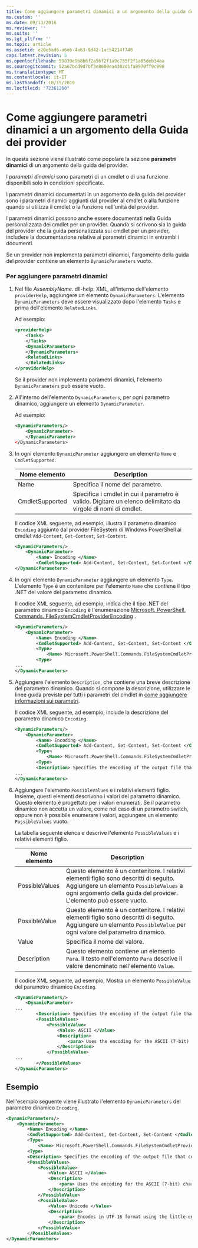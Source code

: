 ```yaml
---
title: Come aggiungere parametri dinamici a un argomento della guida del provider | Microsoft Docs
ms.custom: ''
ms.date: 09/13/2016
ms.reviewer: ''
ms.suite: ''
ms.tgt_pltfrm: ''
ms.topic: article
ms.assetid: e20e5ad6-a6e6-4a63-9d42-1ac54214f748
caps.latest.revision: 5
ms.openlocfilehash: 59839e9b8b6f2a56f2f1a9c755f2f1a85deb34aa
ms.sourcegitcommit: 52a67bcd9d7bf3e8600ea4302d1fa8970ff9c998
ms.translationtype: MT
ms.contentlocale: it-IT
ms.lasthandoff: 10/15/2019
ms.locfileid: "72361260"
---
```

# <a name="how-to-add-dynamic-parameters-to-a-provider-help-topic"></a>Come aggiungere parametri dinamici a un argomento della Guida dei provider

In questa sezione viene illustrato come popolare la sezione **parametri dinamici** di un argomento della guida del provider.

I *parametri dinamici* sono parametri di un cmdlet o di una funzione disponibili solo in condizioni specificate.

I parametri dinamici documentati in un argomento della guida del provider sono i parametri dinamici aggiunti dal provider al cmdlet o alla funzione quando si utilizza il cmdlet o la funzione nell'unità del provider.

I parametri dinamici possono anche essere documentati nella Guida personalizzata dei cmdlet per un provider. Quando si scrivono sia la guida del provider che la guida personalizzata sui cmdlet per un provider, includere la documentazione relativa ai parametri dinamici in entrambi i documenti.

Se un provider non implementa parametri dinamici, l'argomento della guida del provider contiene un elemento `DynamicParameters` vuoto.

### <a name="to-add-dynamic-parameters"></a>Per aggiungere parametri dinamici

1. Nel file *AssemblyName*. dll-help. XML, all'interno dell'elemento `providerHelp`, aggiungere un elemento `DynamicParameters`. L'elemento `DynamicParameters` deve essere visualizzato dopo l'elemento `Tasks` e prima dell'elemento `RelatedLinks`.

   Ad esempio:

    ```xml
    <providerHelp>
        <Tasks>
        </Tasks>
        <DynamicParameters>
        </DynamicParameters>
        <RelatedLinks>
        </RelatedLinks>
    </providerHelp>
    ```

   Se il provider non implementa parametri dinamici, l'elemento `DynamicParameters` può essere vuoto.

2. All'interno dell'elemento `DynamicParameters`, per ogni parametro dinamico, aggiungere un elemento `DynamicParameter`.

   Ad esempio:

    ```xml
    <DynamicParameters/>
        <DynamicParameter>
        </DynamicParameter>
    </DynamicParameters>
    ```

3. In ogni elemento `DynamicParameter` aggiungere un elemento `Name` e `CmdletSupported`.

   |Nome elemento|Description|
   |------------------|-----------------|
   |Name|Specifica il nome del parametro.|
   |CmdletSupported|Specifica i cmdlet in cui il parametro è valido. Digitare un elenco delimitato da virgole di nomi di cmdlet.|

   Il codice XML seguente, ad esempio, illustra il parametro dinamico `Encoding` aggiunto dal provider FileSystem di Windows PowerShell ai cmdlet `Add-Content`, `Get-Content`, `Set-Content`.

    ```xml
    <DynamicParameters/>
        <DynamicParameter>
            <Name> Encoding </Name>
            <CmdletSupported> Add-Content, Get-Content, Set-Content </CmdletSupported>
    </DynamicParameters>

    ```

4. In ogni elemento `DynamicParameter` aggiungere un elemento `Type`. L'elemento `Type` è un contenitore per l'elemento `Name` che contiene il tipo .NET del valore del parametro dinamico.

   Il codice XML seguente, ad esempio, indica che il tipo .NET del parametro dinamico `Encoding` è l'enumerazione [Microsoft. PowerShell. Commands. FileSystemCmdletProviderEncoding](/dotnet/api/microsoft.powershell.commands.filesystemcmdletproviderencoding) .

    ```xml
    <DynamicParameters/>
        <DynamicParameter>
            <Name> Encoding </Name>
            <CmdletSupported> Add-Content, Get-Content, Set-Content </CmdletSupported>
            <Type>
                <Name> Microsoft.PowerShell.Commands.FileSystemCmdletProviderEncoding </Name>
            <Type>
    ...
    </DynamicParameters>
    ```

5. Aggiungere l'elemento `Description`, che contiene una breve descrizione del parametro dinamico. Quando si compone la descrizione, utilizzare le linee guida previste per tutti i parametri del cmdlet in [come aggiungere informazioni sui parametri](./how-to-add-parameter-information.md).

   Il codice XML seguente, ad esempio, include la descrizione del parametro dinamico `Encoding`.

    ```xml
    <DynamicParameters/>
        <DynamicParameter>
            <Name> Encoding </Name>
            <CmdletSupported> Add-Content, Get-Content, Set-Content </CmdletSupported>
            <Type>
                <Name> Microsoft.PowerShell.Commands.FileSystemCmdletProviderEncoding </Name>
            <Type>
            <Description> Specifies the encoding of the output file that contains the content. </Description>
    ...
    </DynamicParameters>
    ```

6. Aggiungere l'elemento `PossibleValues` e i relativi elementi figlio. Insieme, questi elementi descrivono i valori del parametro dinamico. Questo elemento è progettato per i valori enumerati. Se il parametro dinamico non accetta un valore, come nel caso di un parametro switch, oppure non è possibile enumerare i valori, aggiungere un elemento `PossibleValues` vuoto.

   La tabella seguente elenca e descrive l'elemento `PossibleValues` e i relativi elementi figlio.

   |Nome elemento|Description|
   |------------------|-----------------|
   |PossibleValues|Questo elemento è un contenitore. I relativi elementi figlio sono descritti di seguito. Aggiungere un elemento `PossibleValues` a ogni argomento della guida del provider. L'elemento può essere vuoto.|
   |PossibleValue|Questo elemento è un contenitore. I relativi elementi figlio sono descritti di seguito. Aggiungere un elemento `PossibleValue` per ogni valore del parametro dinamico.|
   |Value|Specifica il nome del valore.|
   |Description|Questo elemento contiene un elemento `Para`. Il testo nell'elemento `Para` descrive il valore denominato nell'elemento `Value`.|

   Il codice XML seguente, ad esempio, Mostra un elemento `PossibleValue` del parametro dinamico `Encoding`.

    ```xml
    <DynamicParameters/>
        <DynamicParameter>
    ...
            <Description> Specifies the encoding of the output file that contains the content. </Description>
            <PossibleValues>
                <PossibleValue>
                    <Value> ASCII </Value>
                    <Description>
                        <para> Uses the encoding for the ASCII (7-bit) character set. </para>
                    </Description>
                </PossibleValue>
    ...
            </PossibleValues>
    </DynamicParameters>
    ```

## <a name="example"></a>Esempio

Nell'esempio seguente viene illustrato l'elemento `DynamicParameters` del parametro dinamico `Encoding`.

```xml
<DynamicParameters/>
    <DynamicParameter>
        <Name> Encoding </Name>
        <CmdletSupported> Add-Content, Get-Content, Set-Content </CmdletSupported>
        <Type>
            <Name> Microsoft.PowerShell.Commands.FileSystemCmdletProviderEncoding </Name>
        <Type>
        <Description> Specifies the encoding of the output file that contains the content. </Description>
        <PossibleValues>
            <PossibleValue>
                <Value> ASCII </Value>
                <Description>
                    <para> Uses the encoding for the ASCII (7-bit) character set. </para>
                </Description>
            </PossibleValue>
            <PossibleValue>
                <Value> Unicode </Value>
                <Description>
                    <para> Encodes in UTF-16 format using the little-endian byte order. </para>
                </Description>
            </PossibleValue>
        </PossibleValues>
</DynamicParameters>
```